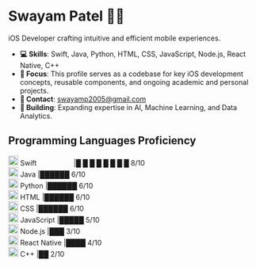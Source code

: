 # Swayam Patel 👨‍💻
iOS Developer crafting intuitive and efficient mobile experiences.

- **💻 Skills**: Swift, Java, Python, HTML, CSS, JavaScript, Node.js, React Native, C++
- **🚀 Focus**: This profile serves as a codebase for key iOS development concepts, reusable components, and ongoing academic and personal projects.
- **📧 Contact**: swayamp2005@gmail.com
- **🚧 Building**: Expanding expertise in AI, Machine Learning, and Data Analytics.

## Programming Languages Proficiency

<script>

function generateProficiencyTag(language, proficiency) {
const logos = {
  swift: "https://cdn.jsdelivr.net/gh/devicons/devicon/icons/swift/swift-original.svg",
  java: "https://cdn.jsdelivr.net/gh/devicons/devicon/icons/java/java-original.svg",
  python: "https://cdn.jsdelivr.net/gh/devicons/devicon/icons/python/python-original.svg",
  html: "https://cdn.jsdelivr.net/gh/devicons/devicon/icons/html5/html5-original.svg",
  css: "https://cdn.jsdelivr.net/gh/devicons/devicon/icons/css3/css3-original.svg",
  javascript: "https://cdn.jsdelivr.net/gh/devicons/devicon/icons/javascript/javascript-original.svg",
  "node.js": "https://cdn.jsdelivr.net/gh/devicons/devicon/icons/nodejs/nodejs-original.svg",
  "react native": "https://cdn.jsdelivr.net/gh/devicons/devicon/icons/react/react-original.svg",
  "c++": "https://cdn.jsdelivr.net/gh/devicons/devicon/icons/cplusplus/cplusplus-original.svg"
};

// Validate inputs
const langKey = language.toLowerCase();
if (!logos[langKey]) {
  return `Error: Language "${language}" not supported.`;
}
if (!Number.isInteger(proficiency) || proficiency < 1 || proficiency > 10) {
  return `Error: Proficiency must be an integer between 1 and 10.`;
}

// Generate stars for proficiency
const stars = "★".repeat(proficiency);
const padding = " ".repeat(12 - language.length); // Align language names
return `<img src="${logos[langKey]}" width="20" height="20" /> ${language}${padding}|${stars} ${proficiency}/10`;
}
   

document.getElementById("language_proficiency").innerHTML = generateProficiencyTag("Swift", 8);

</script>

<div id="language_proficiency">
  
</div>

<img src="https://cdn.jsdelivr.net/gh/devicons/devicon/icons/swift/swift-original.svg" width="20" height="20" /> Swift                  &nbsp;&nbsp;&nbsp;&nbsp;&nbsp;&nbsp;&nbsp;&nbsp;&nbsp;&nbsp;&nbsp;&nbsp;&nbsp;&nbsp;&nbsp;&nbsp;&nbsp;&nbsp;|█ █ █ █ █ █ █ █ 8/10 <br>
<img src="https://cdn.jsdelivr.net/gh/devicons/devicon/icons/java/java-original.svg" width="20" height="20" /> Java                     |██████ 6/10 <br>
<img src="https://cdn.jsdelivr.net/gh/devicons/devicon/icons/python/python-original.svg" width="20" height="20" /> Python               |██████ 6/10 <br>
<img src="https://cdn.jsdelivr.net/gh/devicons/devicon/icons/html5/html5-original.svg" width="20" height="20" /> HTML                   |██████ 6/10 <br>
<img src="https://cdn.jsdelivr.net/gh/devicons/devicon/icons/css3/css3-original.svg" width="20" height="20" /> CSS                      |██████ 6/10 <br>
<img src="https://cdn.jsdelivr.net/gh/devicons/devicon/icons/javascript/javascript-original.svg" width="20" height="20" /> JavaScript   |█████ 5/10 <br>
<img src="https://cdn.jsdelivr.net/gh/devicons/devicon/icons/nodejs/nodejs-original.svg" width="20" height="20" /> Node.js              |███ 3/10 <br>
<img src="https://cdn.jsdelivr.net/gh/devicons/devicon/icons/react/react-original.svg" width="20" height="20" /> React Native           |████ 4/10 <br>
<img src="https://cdn.jsdelivr.net/gh/devicons/devicon/icons/cplusplus/cplusplus-original.svg" width="20" height="20" /> C++            |██ 2/10 <br>

<!--
**swayam-patel/swayam-patel** is a ✨ _special_ ✨ repository because its `README.md` (this file) appears on your GitHub profile.

Here are some ideas to get you started:

- 🔭 I’m currently working on ...
- 🌱 I’m currently learning ...
- 👯 I’m looking to collaborate on ...
- 🤔 I’m looking for help with ...
- 💬 Ask me about ...
- 📫 How to reach me: ...
- 😄 Pronouns: ...
- ⚡ Fun fact: ...
-->
